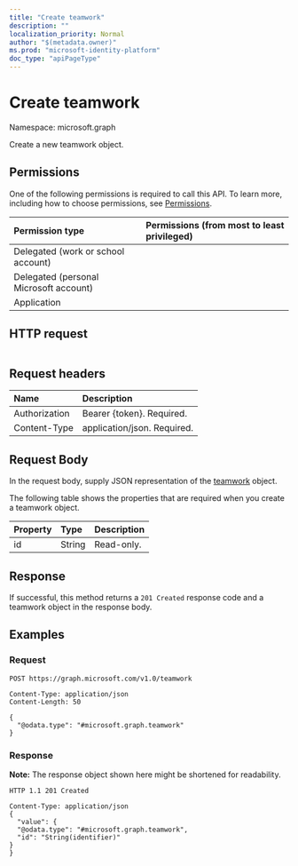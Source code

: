 ```yaml
---
title: "Create teamwork"
description: ""
localization_priority: Normal
author: "$(metadata.owner)"
ms.prod: "microsoft-identity-platform"
doc_type: "apiPageType"
---
```


# Create teamwork

Namespace: microsoft.graph

Create a new teamwork object.

## Permissions

One of the following permissions is required to call this API. To learn more, including how to choose permissions, see [Permissions](/graph/permissions-reference).

| Permission type                        | Permissions (from most to least privileged) |
| :------------------------------------- | :------------------------------------------ |
| Delegated (work or school account)     |                                             |
| Delegated (personal Microsoft account) |                                             |
| Application                            |                                             |

## HTTP request

<!-- {
  "blockType": "ignored"
}
-->

```http

```

## Request headers

| Name          | Description                 |
| :------------ | :-------------------------- |
| Authorization | Bearer {token}. Required.   |
| Content-Type  | application/json. Required. |

## Request Body

In the request body, supply JSON representation of the [teamwork](../resources/-teamwork.md) object.

<!-- Actions and Functions -->

<!-- CRUD Methods -->

The following table shows the properties that are required when you create a teamwork object.

| Property | Type   | Description |
| :------- | :----- | :---------- |
| id       | String | Read-only.  |

## Response

If successful, this method returns a `201 Created` response code and a teamwork object in the response body.

## Examples

### Request

<!-- {
  "blockType": "request",
  "name": "create_teamwork"
}
-->

```http
POST https://graph.microsoft.com/v1.0/teamwork

Content-Type: application/json
Content-Length: 50

{
  "@odata.type": "#microsoft.graph.teamwork"
}

```

### Response

**Note:** The response object shown here might be shortened for readability.

<!-- {
  "blockType": "response",
  "truncated": true,
  "@odata.type": "Microsoft.Teams.GraphSvc.teamwork"
}
-->

```http
HTTP 1.1 201 Created

Content-Type: application/json
{
  "value": {
  "@odata.type": "#microsoft.graph.teamwork",
  "id": "String(identifier)"
}
}

```
